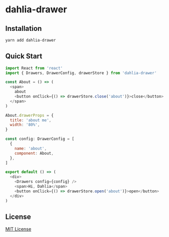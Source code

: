 # dahlia-drawer

## Installation

```bash
yarn add dahlia-drawer
```

## Quick Start

```js
import React from 'react'
import { Drawers, DrawerConfig, drawerStore } from 'dahlia-drawer'

const About = () => (
  <span>
    about
    <button onClick={() => drawerStore.close('about')}>close</button>
  </span>
)

About.drawerProps = {
  title: 'about me',
  width: '80%',
}

const config: DrawerConfig = [
  {
    name: 'about',
    component: About,
  },
]

export default () => (
  <div>
    <Drawers config={config} />
    <span>Hi, Dahlia</span>
    <button onClick={() => drawerStore.open('about')}>open</button>
  </div>
)
```

## License

[MIT License](https://github.com/forsigner/dahlia/blob/master/LICENSE)
